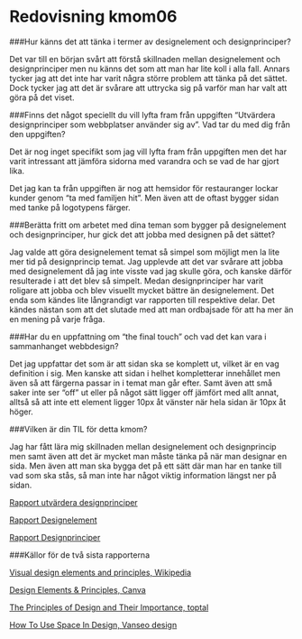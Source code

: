 ---
---
Redovisning kmom06
=========================

###Hur känns det att tänka i termer av designelement och designprinciper?

Det var till en början svårt att förstå skillnaden mellan designelement och designprinciper men nu känns det som att man har lite koll i alla fall. Annars tycker jag att det inte har varit några större problem att tänka på det sättet. Dock tycker jag att det är svårare att uttrycka sig på varför man har valt att göra på det viset.

###Finns det något speciellt du vill lyfta fram från uppgiften “Utvärdera designprinciper som webbplatser använder sig av”. Vad tar du med dig från den uppgiften?

Det är nog inget specifikt som jag vill lyfta fram från uppgiften men det har varit intressant att jämföra sidorna med varandra och se vad de har gjort lika. 

Det jag kan ta från uppgiften är nog att hemsidor för restauranger lockar kunder genom “ta med familjen hit”. Men även att de oftast bygger sidan med tanke på logotypens färger.

###Berätta fritt om arbetet med dina teman som bygger på designelement och designprinciper, hur gick det att jobba med designen på det sättet?

Jag valde att göra designelement temat så simpel som möjligt men la lite mer tid på designprincip temat. Jag upplevde att det var svårare att jobba med designelement då jag inte visste vad jag skulle göra, och kanske därför resulterade i att det blev så simpelt. Medan designprinciper har varit roligare att jobba och blev visuellt mycket bättre än designelement. Det enda som kändes lite långrandigt var rapporten till respektive delar. Det kändes nästan som att det slutade med att man ordbajsade för att ha mer än en mening på varje fråga.

###Har du en uppfattning om “the final touch” och vad det kan vara i sammanhanget webbdesign?

Det jag uppfattar det som är att sidan ska se komplett ut, vilket är en vag definition i sig. Men kanske att sidan i helhet kompletterar innehållet men även så att färgerna passar in i temat man går efter. Samt även att små saker inte ser “off” ut eller på något sätt ligger off jämfört med allt annat, alltså så att inte ett element ligger 10px åt vänster när hela sidan är 10px åt höger.

###Vilken är din TIL för detta kmom?

Jag har fått lära mig skillnaden mellan designelement och designprincip men samt även att det är mycket man måste tänka på när man designar en sida. Men även att man ska bygga det på ett sätt där man har en tanke till vad som ska stås, så man inte har något viktig information längst ner på sidan. 

<a href="rapport\designprincip">Rapport utvärdera designprinciper</a>

<a href="rapport\designelement">Rapport Designelement</a>

<a href="rapport\designprinciper">Rapport Designprinciper</a>

###Källor för de två sista rapporterna

<a href="https://en.wikipedia.org/wiki/Visual_design_elements_and_principles">Visual design elements and principles, Wikipedia</a>

<a href="https://www.canva.com/learn/design-elements-principles/">Design Elements & Principles, Canva</a>

<a href="https://www.toptal.com/designers/ui/principles-of-design">The Principles of Design and Their Importance, toptal</a>

<a href="https://vanseodesign.com/web-design/design-space/">How To Use Space In Design, Vanseo design</a>
